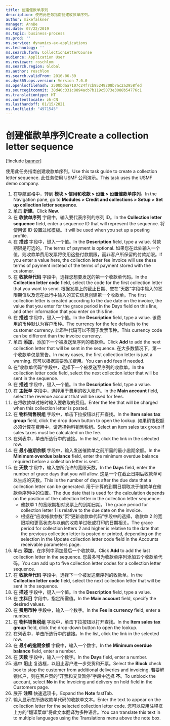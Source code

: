 ```yaml
---
title: 创建催款单序列
description: 使用此任务指南创建收款单序列。
author: mikefalkner
manager: AnnBe
ms.date: 07/22/2019
ms.topic: business-process
ms.prod: ''
ms.service: dynamics-ax-applications
ms.technology: ''
ms.search.form: CollectionLetterCourse
audience: Application User
ms.reviewer: roschlom
ms.search.region: Global
ms.author: roschlom
ms.search.validFrom: 2016-06-30
ms.dyn365.ops.version: Version 7.0.0
ms.openlocfilehash: 2500bdaa7107c24f7cb95249208b7ac2a2958fed
ms.sourcegitcommit: 38d40c331c8894acb7b119c5073e3088b54776c1
ms.translationtype: HT
ms.contentlocale: zh-CN
ms.lasthandoff: 01/15/2021
ms.locfileid: "4971545"
---
```

# <a name="create-a-collection-letter-sequence"></a><span data-ttu-id="8e6a8-103">创建催款单序列</span><span class="sxs-lookup"><span data-stu-id="8e6a8-103">Create a collection letter sequence</span></span>

[!include [banner](../../includes/banner.md)]

<span data-ttu-id="8e6a8-104">使用此任务指南创建收款单序列。</span><span class="sxs-lookup"><span data-stu-id="8e6a8-104">Use this task guide to create a collection letter sequence.</span></span> <span data-ttu-id="8e6a8-105">此任务使用 USMF 公司演示。</span><span class="sxs-lookup"><span data-stu-id="8e6a8-105">This task uses the USMF demo company.</span></span>

1. <span data-ttu-id="8e6a8-106">在导航窗格中，转到 **模块 > 信用和收款 > 设置 > 设置催款单序列**。</span><span class="sxs-lookup"><span data-stu-id="8e6a8-106">In the Navigation pane, go to **Modules > Credit and collections > Setup > Set up collection letter sequence**.</span></span>
2. <span data-ttu-id="8e6a8-107">单击 **新建**。</span><span class="sxs-lookup"><span data-stu-id="8e6a8-107">Click **New**.</span></span>
3. <span data-ttu-id="8e6a8-108">在 **收款单序列** 字段中，输入要代表序列的序列 ID。</span><span class="sxs-lookup"><span data-stu-id="8e6a8-108">In the **Collection letter sequence** field, enter a sequence ID that will represent the sequence.</span></span> <span data-ttu-id="8e6a8-109">将使用该 ID 设置过帐模板。</span><span class="sxs-lookup"><span data-stu-id="8e6a8-109">It will be used when you set up a posting profile.</span></span>
4. <span data-ttu-id="8e6a8-110">在 **描述** 字段中，键入一个值。</span><span class="sxs-lookup"><span data-stu-id="8e6a8-110">In the **Description** field, type a value.</span></span>  <span data-ttu-id="8e6a8-111">付款期限是可选的。</span><span class="sxs-lookup"><span data-stu-id="8e6a8-111">The terms of payment is optional.</span></span> <span data-ttu-id="8e6a8-112">如果您在此处输入一个值，则收款单费用发票将使用这些付款期限，而非客户所保留的付款期限。</span><span class="sxs-lookup"><span data-stu-id="8e6a8-112">If you enter a value here, the collection letter fee invoice will use these terms of payment instead of the terms of payment stored with the customer.</span></span>  
5. <span data-ttu-id="8e6a8-113">在 **收款单代码** 字段中，选择您想要发送的第一个收款单代码。</span><span class="sxs-lookup"><span data-stu-id="8e6a8-113">In the **Collection letter code** field, select the code for the first collection letter that you want to send.</span></span> <span data-ttu-id="8e6a8-114">根据发票上的截止日期、您在“天数”字段中输入的宽限期值以及您在此行中输入的其它信息创建第一个收款单。</span><span class="sxs-lookup"><span data-stu-id="8e6a8-114">The first collection letter is created according to the due date on the invoice, the value that you enter for the grace period in the Days field on this line, and other information that you enter on this line.</span></span>  
6. <span data-ttu-id="8e6a8-115">在 **描述** 字段中，键入一个值。</span><span class="sxs-lookup"><span data-stu-id="8e6a8-115">In the **Description** field, type a value.</span></span> <span data-ttu-id="8e6a8-116">该费用的币种默认为客户币种。</span><span class="sxs-lookup"><span data-stu-id="8e6a8-116">The currency for the fee defaults to the customer currency.</span></span> <span data-ttu-id="8e6a8-117">此币种代码可以不同于发票币种。</span><span class="sxs-lookup"><span data-stu-id="8e6a8-117">This currency code can be different than the invoice currency.</span></span>  
7. <span data-ttu-id="8e6a8-118">单击 **添加**，添加下一个被发送至序列的收款单。</span><span class="sxs-lookup"><span data-stu-id="8e6a8-118">Click **Add** to add the next collection letter that will be sent in the sequence.</span></span> <span data-ttu-id="8e6a8-119">在大多数情况下，第一个收款单仅是警告。</span><span class="sxs-lookup"><span data-stu-id="8e6a8-119">In many cases, the first collection letter is just a warning.</span></span> <span data-ttu-id="8e6a8-120">您可以根据需要添加费用。</span><span class="sxs-lookup"><span data-stu-id="8e6a8-120">You can add fees if needed.</span></span>  
8. <span data-ttu-id="8e6a8-121">在“收款单代码”字段中，选择下一个被发送至序列的收款单。</span><span class="sxs-lookup"><span data-stu-id="8e6a8-121">In the collection letter code field, select the next collection letter that will be sent in the sequence.</span></span>
9. <span data-ttu-id="8e6a8-122">在 **描述** 字段中，键入一个值。</span><span class="sxs-lookup"><span data-stu-id="8e6a8-122">In the **Description** field, type a value.</span></span>
10. <span data-ttu-id="8e6a8-123">在 **主帐单** 字段中，选择用于费用的收入帐户。</span><span class="sxs-lookup"><span data-stu-id="8e6a8-123">In the **Main account** field, select the revenue account that will be used for fees.</span></span>
11. <span data-ttu-id="8e6a8-124">在将收款单过帐时输入要收取的费用。</span><span class="sxs-lookup"><span data-stu-id="8e6a8-124">Enter the fee that will be charged when this collection letter is posted.</span></span>
12. <span data-ttu-id="8e6a8-125">在 **物料销售税组** 字段中，单击下拉按钮以打开查找。</span><span class="sxs-lookup"><span data-stu-id="8e6a8-125">In the **Item sales tax group** field, click the drop down button to open the lookup.</span></span> <span data-ttu-id="8e6a8-126">如果销售税额必须计算在费用中，请选择物料销售税组。</span><span class="sxs-lookup"><span data-stu-id="8e6a8-126">Select an item sales tax group if sales taxes must be calculated on the fee.</span></span>  
13. <span data-ttu-id="8e6a8-127">在列表中，单击所选行中的链接。</span><span class="sxs-lookup"><span data-stu-id="8e6a8-127">In the list, click the link in the selected row.</span></span>
14. <span data-ttu-id="8e6a8-128">在 **最小逾期余额** 字段中，输入发送催款单之前所需的最小逾期余额。</span><span class="sxs-lookup"><span data-stu-id="8e6a8-128">In the **Minimum overdue balance** field, enter the minimum overdue balance required before a collection letter is sent.</span></span>
15. <span data-ttu-id="8e6a8-129">在 **天数** 字段中，输入您所允许的宽限天数。</span><span class="sxs-lookup"><span data-stu-id="8e6a8-129">In the **Days** field, enter the number of grace days that you will allow.</span></span> <span data-ttu-id="8e6a8-130">这是一个在截止日期后收款单可以生成的天数。</span><span class="sxs-lookup"><span data-stu-id="8e6a8-130">This is the number of days after the due date that a collection letter can be generated.</span></span> <span data-ttu-id="8e6a8-131">用于计算的到期日期取决于催款单在催款单序列中的位置。</span><span class="sxs-lookup"><span data-stu-id="8e6a8-131">The due date that is used for the calculation depends on the position of the collection letter in the collection letter sequence:</span></span>
    - <span data-ttu-id="8e6a8-132">催款单 1 的宽限期相对发票上的到期日期。</span><span class="sxs-lookup"><span data-stu-id="8e6a8-132">The grace period for collection letter 1 is relative to the due date on the invoice.</span></span>
    - <span data-ttu-id="8e6a8-133">根据在“应收帐款参数”页“更新收款单代码”字段中的选择，收款单 2 的宽限期和更高状态与以前的收款单过帐或打印的日期相关。</span><span class="sxs-lookup"><span data-stu-id="8e6a8-133">The grace period for collection letters 2 and higher is relative to the date that the previous collection letter is posted or printed, depending on the selection in the Update collection letter code field in the Accounts receivable parameters page.</span></span>  
16. <span data-ttu-id="8e6a8-134">单击 **添加**，在序列中添加最后一个收款单。</span><span class="sxs-lookup"><span data-stu-id="8e6a8-134">Click **Add** to add the last collection letter in the sequence.</span></span> <span data-ttu-id="8e6a8-135">您最多可为收款单序列添加五个收款单代码。</span><span class="sxs-lookup"><span data-stu-id="8e6a8-135">You can add up to five collection letter codes for a collection letter sequence.</span></span>  
17. <span data-ttu-id="8e6a8-136">在 **收款单代码** 字段中，选择下一个被发送至序列的收款单。</span><span class="sxs-lookup"><span data-stu-id="8e6a8-136">In the **Collection letter code** field, select the next collection letter that will be sent in the sequence.</span></span>
18. <span data-ttu-id="8e6a8-137">在 **描述** 字段中，键入一个值。</span><span class="sxs-lookup"><span data-stu-id="8e6a8-137">In the **Description** field, type a value.</span></span>
19. <span data-ttu-id="8e6a8-138">在 **主科目** 字段中，指定所需值。</span><span class="sxs-lookup"><span data-stu-id="8e6a8-138">In the **Main account** field, specify the desired values.</span></span>
20. <span data-ttu-id="8e6a8-139">在 **费用币种** 字段中，输入一个数字。</span><span class="sxs-lookup"><span data-stu-id="8e6a8-139">In the **Fee in currency** field, enter a number.</span></span>
21. <span data-ttu-id="8e6a8-140">在 **物料销售税组** 字段中，单击下拉按钮以打开查找。</span><span class="sxs-lookup"><span data-stu-id="8e6a8-140">In the **Item sales tax group** field, click the drop-down button to open the lookup.</span></span>
22. <span data-ttu-id="8e6a8-141">在列表中，单击所选行中的链接。</span><span class="sxs-lookup"><span data-stu-id="8e6a8-141">In the list, click the link in the selected row.</span></span>
23. <span data-ttu-id="8e6a8-142">在 **最小的逾期余额** 字段中，输入一个数字。</span><span class="sxs-lookup"><span data-stu-id="8e6a8-142">In the **Minimum overdue balance** field, enter a number.</span></span>
24. <span data-ttu-id="8e6a8-143">在 **天数** 字段中，输入一个数字。</span><span class="sxs-lookup"><span data-stu-id="8e6a8-143">In the **Days** field, enter a number.</span></span>
25. <span data-ttu-id="8e6a8-144">选中 **阻止** 复选框，以阻止客户进一步交货和开票。</span><span class="sxs-lookup"><span data-stu-id="8e6a8-144">Select the **Block** check box to stop the customer from additional deliveries and invoicing.</span></span> <span data-ttu-id="8e6a8-145">若要解锁帐户，则在客户页的“开票和交货暂停”字段中选择 **不**。</span><span class="sxs-lookup"><span data-stu-id="8e6a8-145">To unblock the account, select **No** in the Invoicing and delivery on hold field in the Customers page.</span></span>  
26. <span data-ttu-id="8e6a8-146">展开 **注释** 快速选项卡。</span><span class="sxs-lookup"><span data-stu-id="8e6a8-146">Expand the **Note** fastTab.</span></span>
27. <span data-ttu-id="8e6a8-147">输入显示在所选收款单代码的收款单文本。</span><span class="sxs-lookup"><span data-stu-id="8e6a8-147">Enter the text to appear on the collection letter for the selected collection letter code.</span></span> <span data-ttu-id="8e6a8-148">您可以应用注释框上方的“翻译菜单”将此文本翻译为多种语言。</span><span class="sxs-lookup"><span data-stu-id="8e6a8-148">You can translate this text in to multiple languages using the Translations menu above the note box.</span></span>  

